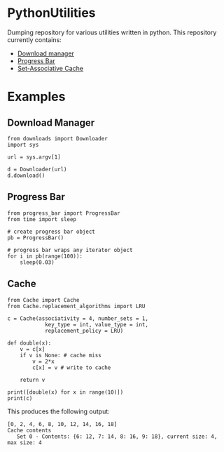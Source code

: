 # PythonUtilities
Dumping repository for various utilities written in python. This repository currently contains:

  - [Download manager](https://github.com/guigzzz/PythonUtilities/blob/master/downloads.py)
  - [Progress Bar](https://github.com/guigzzz/PythonUtilities/blob/master/progress_bar.py)
  - [Set-Associative Cache](https://github.com/guigzzz/PythonUtilities/tree/master/Cache)
  
  
# Examples
 
## Download Manager

```
from downloads import Downloader
import sys

url = sys.argv[1]

d = Downloader(url)
d.download()
```

## Progress Bar

```
from progress_bar import ProgressBar
from time import sleep

# create progress bar object
pb = ProgressBar()

# progress bar wraps any iterator object
for i in pb(range(100)):
    sleep(0.03)
```

## Cache

```
from Cache import Cache
from Cache.replacement_algorithms import LRU

c = Cache(associativity = 4, number_sets = 1,
            key_type = int, value_type = int,
            replacement_policy = LRU)

def double(x):
    v = c[x]
    if v is None: # cache miss
        v = 2*x
        c[x] = v # write to cache

    return v

print([double(x) for x in range(10)])
print(c)    
```
This produces the following output:
```
[0, 2, 4, 6, 8, 10, 12, 14, 16, 18]
Cache contents
   Set 0 - Contents: {6: 12, 7: 14, 8: 16, 9: 18}, current size: 4, max size: 4
```
